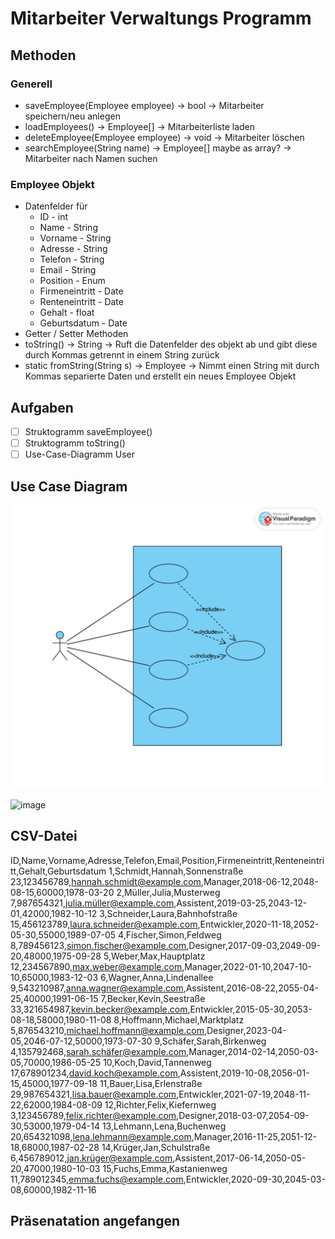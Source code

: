 # Mitarbeiter Verwaltungs Programm

## Methoden
### Generell
- saveEmployee(Employee employee) -> bool -> Mitarbeiter speichern/neu anlegen
- loadEmployees() -> Employee\[] -> Mitarbeiterliste laden
- deleteEmployee(Employee employee) -> void -> Mitarbeiter löschen
- searchEmployee(String name) -> Employee\[] maybe as array? -> Mitarbeiter nach Namen suchen
### Employee Objekt
- Datenfelder für
	- ID - int
	- Name - String
	- Vorname - String
	- Adresse - String
	- Telefon - String
	- Email - String
	- Position - Enum
	- Firmeneintritt - Date
	- Renteneintritt - Date
	- Gehalt - float
	- Geburtsdatum - Date
- Getter / Setter Methoden
- toString() -> String -> Ruft die Datenfelder des objekt ab und gibt diese durch Kommas getrennt in einem String zurück
- static fromString(String s) -> Employee -> Nimmt einen String mit durch Kommas separierte Daten und erstellt ein neues Employee Objekt

## Aufgaben
- [ ] Struktogramm saveEmployee()
- [ ] Struktogramm toString()
- [ ] Use-Case-Diagramm User

## Use Case Diagram
![Use Case Diagram](docfiles/Use%20Case.svg)

![image](https://github.com/Rexxic/mitarbeiter_verwaltung/assets/156774741/5deb52ab-a8ad-471d-9044-1616036271b2)




## CSV-Datei
ID,Name,Vorname,Adresse,Telefon,Email,Position,Firmeneintritt,Renteneintritt,Gehalt,Geburtsdatum
1,Schmidt,Hannah,Sonnenstraße 23,123456789,hannah.schmidt@example.com,Manager,2018-06-12,2048-08-15,60000,1978-03-20
2,Müller,Julia,Musterweg 7,987654321,julia.müller@example.com,Assistent,2019-03-25,2043-12-01,42000,1982-10-12
3,Schneider,Laura,Bahnhofstraße 15,456123789,laura.schneider@example.com,Entwickler,2020-11-18,2052-05-30,55000,1989-07-05
4,Fischer,Simon,Feldweg 8,789456123,simon.fischer@example.com,Designer,2017-09-03,2049-09-20,48000,1975-09-28
5,Weber,Max,Hauptplatz 12,234567890,max.weber@example.com,Manager,2022-01-10,2047-10-10,65000,1983-12-03
6,Wagner,Anna,Lindenallee 9,543210987,anna.wagner@example.com,Assistent,2016-08-22,2055-04-25,40000,1991-06-15
7,Becker,Kevin,Seestraße 33,321654987,kevin.becker@example.com,Entwickler,2015-05-30,2053-08-18,58000,1980-11-08
8,Hoffmann,Michael,Marktplatz 5,876543210,michael.hoffmann@example.com,Designer,2023-04-05,2046-07-12,50000,1973-07-30
9,Schäfer,Sarah,Birkenweg 4,135792468,sarah.schäfer@example.com,Manager,2014-02-14,2050-03-05,70000,1986-05-25
10,Koch,David,Tannenweg 17,678901234,david.koch@example.com,Assistent,2019-10-08,2056-01-15,45000,1977-09-18
11,Bauer,Lisa,Erlenstraße 29,987654321,lisa.bauer@example.com,Entwickler,2021-07-19,2048-11-22,62000,1984-08-09
12,Richter,Felix,Kiefernweg 3,123456789,felix.richter@example.com,Designer,2018-03-07,2054-09-30,53000,1979-04-14
13,Lehmann,Lena,Buchenweg 20,654321098,lena.lehmann@example.com,Manager,2016-11-25,2051-12-18,68000,1987-02-28
14,Krüger,Jan,Schulstraße 6,456789012,jan.krüger@example.com,Assistent,2017-06-14,2050-05-20,47000,1980-10-03
15,Fuchs,Emma,Kastanienweg 11,789012345,emma.fuchs@example.com,Entwickler,2020-09-30,2045-03-08,60000,1982-11-16

## Präsenatation angefangen 


